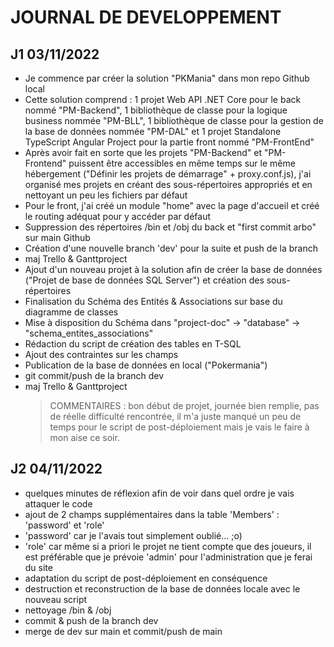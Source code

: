 # JOURNAL DE DEVELOPPEMENT

## J1 03/11/2022

- Je commence par créer la solution "PKMania" dans mon repo Github local
- Cette solution comprend : 1 projet Web API .NET Core pour le back nommé "PM-Backend", 1 bibliothèque de classe pour la logique business nommée "PM-BLL", 1 bibliothèque de classe pour la gestion de la base de données nommée "PM-DAL" et 1 projet Standalone TypeScript Angular Project pour la partie front nommé "PM-FrontEnd"
- Après avoir fait en sorte que les projets "PM-Backend" et "PM-Frontend" puissent être accessibles en même temps sur le même hébergement ("Définir les projets de démarrage" + proxy.conf.js), j'ai organisé mes projets en créant des sous-répertoires appropriés et en nettoyant un peu les fichiers par défaut
- Pour le front, j'ai créé un module "home" avec la page d'accueil et créé le routing adéquat pour y accéder par défaut
- Suppression des répertoires /bin et /obj du back et "first commit arbo" sur main Github
- Création d'une nouvelle branch 'dev' pour la suite et push de la branch
- maj Trello & Ganttproject
- Ajout d'un nouveau projet à la solution afin de créer la base de données ("Projet de base de données SQL Server") et création des sous-répertoires
- Finalisation du Schéma des Entités & Associations sur base du diagramme de classes
- Mise à disposition du Schéma dans "project-doc" -> "database" -> "schema_entites_associations"
- Rédaction du script de création des tables en T-SQL
- Ajout des contraintes sur les champs
- Publication de la base de données en local ("Pokermania")
- git commit/push de la branch dev
- maj Trello & Ganttproject
  > COMMENTAIRES : bon début de projet, journée bien remplie, pas de réelle difficulté rencontrée, il m'a juste manqué un peu de temps pour le script de post-déploiement mais je vais le faire à mon aise ce soir.

## J2 04/11/2022

- quelques minutes de réflexion afin de voir dans quel ordre je vais attaquer le code
- ajout de 2 champs supplémentaires dans la table 'Members' : 'password' et 'role'
- 'password' car je l'avais tout simplement oublié... ;o)
- 'role' car même si a priori le projet ne tient compte que des joueurs, il est préférable que je prévoie 'admin' pour l'administration que je ferai du site
- adaptation du script de post-déploiement en conséquence
- destruction et reconstruction de la base de données locale avec le nouveau script
- nettoyage /bin & /obj
- commit & push de la branch dev
- merge de dev sur main et commit/push de main
